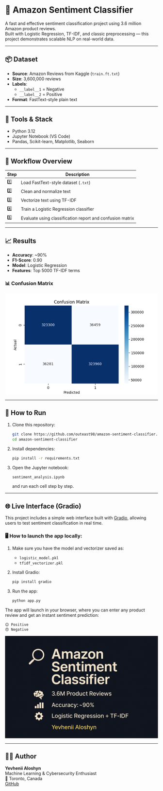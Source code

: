 # 🧠 Amazon Sentiment Classifier

A fast and effective sentiment classification project using 3.6 million Amazon product reviews.  
Built with Logistic Regression, TF-IDF, and classic preprocessing — this project demonstrates scalable NLP on real-world data.

---

## 📦 Dataset
- **Source**: Amazon Reviews from Kaggle (`train.ft.txt`)
- **Size**: 3,600,000 reviews
- **Labels**:  
  - `__label__1` = Negative  
  - `__label__2` = Positive  
- **Format**: FastText-style plain text

---

## 🧰 Tools & Stack
- Python 3.12
- Jupyter Notebook (VS Code)
- Pandas, Scikit-learn, Matplotlib, Seaborn

---

## 🧪 Workflow Overview

| Step | Description |
|------|-------------|
| 1️⃣  | Load FastText-style dataset (`.txt`) |
| 2️⃣  | Clean and normalize text |
| 3️⃣  | Vectorize text using TF-IDF |
| 4️⃣  | Train a Logistic Regression classifier |
| 5️⃣  | Evaluate using classification report and confusion matrix |

---

## 📈 Results

- **Accuracy**: ~90%
- **F1-Score**: 0.90
- **Model**: Logistic Regression
- **Features**: Top 5000 TF-IDF terms

### 📊 Confusion Matrix

<p align="center">
  <img src="confusion_matrix.png" width="500"/>
</p>

---

## 🚀 How to Run

1. Clone this repository:
   ```bash
   git clone https://github.com/outeast98/amazon-sentiment-classifier.git
   cd amazon-sentiment-classifier
   ```

2. Install dependencies:
   ```bash
   pip install -r requirements.txt
   ```

3. Open the Jupyter notebook:
   ```bash
   sentiment_analysis.ipynb
   ```
   and run each cell step by step.

---

## 🌐 Live Interface (Gradio)

This project includes a simple web interface built with [Gradio](https://gradio.app/), allowing users to test sentiment classification in real time.

### 🖥 How to launch the app locally:

1. Make sure you have the model and vectorizer saved as:
   - `logistic_model.pkl`
   - `tfidf_vectorizer.pkl`

2. Install Gradio:
   ```bash
   pip install gradio
   ```

3. Run the app:
   ```bash
   python app.py
   ```

The app will launch in your browser, where you can enter any product review and get an instant sentiment prediction:

```
😊 Positive  
😠 Negative
```

<p align="center">
  <img src="preview.png" width="600"/>
</p>

---

## 👨‍💻 Author

**Yevhenii Aloshyn**  
Machine Learning & Cybersecurity Enthusiast  
📍 Toronto, Canada  
[GitHub](https://github.com/callmeoutsider)